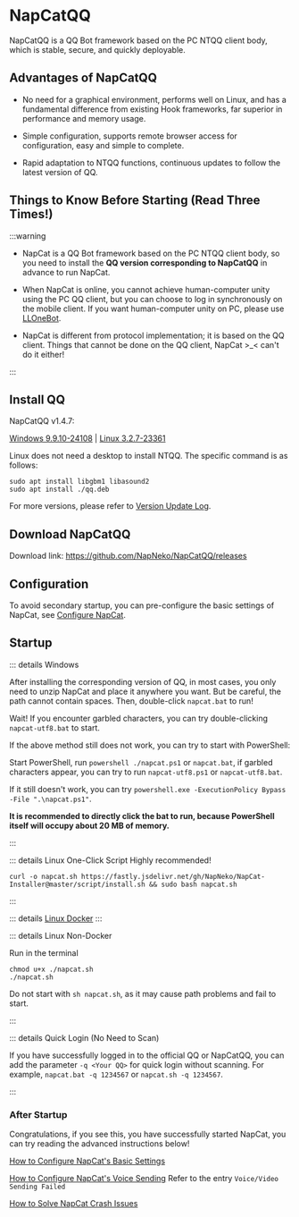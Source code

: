 # NapCatQQ

NapCatQQ is a QQ Bot framework based on the PC NTQQ client body, which is stable, secure, and quickly deployable.

## Advantages of NapCatQQ

- No need for a graphical environment, performs well on Linux, and has a fundamental difference from existing Hook frameworks, far superior in performance and memory usage.

- Simple configuration, supports remote browser access for configuration, easy and simple to complete.

- Rapid adaptation to NTQQ functions, continuous updates to follow the latest version of QQ.

## Things to Know Before Starting (Read Three Times!)

:::warning

- NapCat is a QQ Bot framework based on the PC NTQQ client body, so you need to install the **QQ version corresponding to NapCatQQ** in advance to run NapCat.

- When NapCat is online, you cannot achieve human-computer unity using the PC QQ client, but you can choose to log in synchronously on the mobile client. If you want human-computer unity on PC, please use [LLOneBot](https://github.com/LLOneBot/LLOneBot).

- NapCat is different from protocol implementation; it is based on the QQ client. Things that cannot be done on the QQ client, NapCat >_< can't do it either!

:::

## Install QQ

NapCatQQ v1.4.7:

[Windows 9.9.10-24108](https://dldir1.qq.com/qqfile/qq/QQNT/Windows/QQ_9.9.10_240523_x64_01.exe) | [Linux 3.2.7-23361](https://dldir1.qq.com/qqfile/qq/QQNT/8b4fdf81/linuxqq_3.2.7-23361_amd64.deb)

Linux does not need a desktop to install NTQQ. The specific command is as follows:

```shell
sudo apt install libgbm1 libasound2
sudo apt install ./qq.deb
```

For more versions, please refer to [Version Update Log](./version.md).

## Download NapCatQQ

Download link: <https://github.com/NapNeko/NapCatQQ/releases>

## Configuration

To avoid secondary startup, you can pre-configure the basic settings of NapCat, see [Configure NapCat](./config.md).

## Startup

::: details Windows

After installing the corresponding version of QQ, in most cases, you only need to unzip NapCat and place it anywhere you want. But be careful, the path cannot contain spaces. Then, double-click `napcat.bat` to run!

Wait! If you encounter garbled characters, you can try double-clicking `napcat-utf8.bat` to start.

If the above method still does not work, you can try to start with PowerShell:

Start PowerShell, run `powershell ./napcat.ps1` or `napcat.bat`, if garbled characters appear, you can try to run `napcat-utf8.ps1` or `napcat-utf8.bat`.

If it still doesn't work, you can try `powershell.exe -ExecutionPolicy Bypass -File ".\napcat.ps1"`.

**It is recommended to directly click the bat to run, because PowerShell itself will occupy about 20 MB of memory.**

:::

::: details Linux One-Click Script
Highly recommended!

`curl -o napcat.sh https://fastly.jsdelivr.net/gh/NapNeko/NapCat-Installer@master/script/install.sh && sudo bash napcat.sh`

:::

::: details [Linux Docker](https://github.com/NapNeko/NapCat-Docker)
:::

::: details Linux Non-Docker

Run in the terminal

```shell
chmod u+x ./napcat.sh
./napcat.sh
```

Do not start with `sh napcat.sh`, as it may cause path problems and fail to start.

:::

::: details Quick Login (No Need to Scan)

If you have successfully logged in to the official QQ or NapCatQQ, you can add the parameter `-q <Your QQ>` for quick login without scanning. For example, `napcat.bat -q 1234567` or `napcat.sh -q 1234567`.

:::

### After Startup

Congratulations, if you see this, you have successfully started NapCat, you can try reading the advanced instructions below!

[How to Configure NapCat's Basic Settings](/zh-CN/guide/config.md)

[How to Configure NapCat's Voice Sending](/zh-CN/guide/faq.md) Refer to the entry `Voice/Video Sending Failed`

[How to Solve NapCat Crash Issues](/zh-CN/guide/faq.md)
